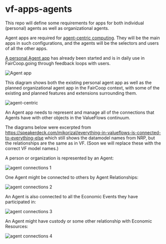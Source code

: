 # vf-apps-agents
This repo will define some requirements for apps for both individual (personal) agents as well as organizational agents.

Agent apps are required for [agent-centric computing](https://github.com/valueflows/vf-apps-agents/wiki/Agent-centric-computing). They will be the main apps in such configurations, and the agents will be the selectors and users of all the other apps.

[A personal Agent app](https://github.com/opencooperativeecosystem/agent) has already been started and is in daily use in FairCoop.going through feedback loops with users.

![Agent app](https://user-images.githubusercontent.com/117439/43355797-819560f2-9228-11e8-9a42-8ba7ec1a8a34.jpeg)

This diagram shows both the existing personal agent app as well as the planned organizational agent app in the FairCoop context, with some of the existing and planned features and extensions surrounding them.

![agent-centric](https://user-images.githubusercontent.com/117439/43346048-60424b7c-91b5-11e8-9c31-ded327eb5737.jpeg)

An Agent app needs to represent and manage all of the connections that Agents have with other objects in the ValueFlows continuum. 

The diagrams below were excerpted from https://speakerdeck.com/mikorizal/everything-in-valueflows-is-connected-to-everything-else which still shows the datamodel names from NRP, but the relationships are the same as in VF. (Soon we will replace these with the correct VF model names.)

A person or organization is represented by an Agent:

![agent connections 1](https://user-images.githubusercontent.com/117439/43356231-442acea0-9232-11e8-834f-040f5b2aa262.jpg)

One Agent might be connected to others by Agent Relationships:

![agent connections 2](https://user-images.githubusercontent.com/117439/43356250-8461ca32-9232-11e8-88d5-6ae0f554ad1f.jpg)

An Agent is also connected to all the Economic Events they have participated in:

![agent connections 3](https://user-images.githubusercontent.com/117439/43356275-f435cdb8-9232-11e8-90c6-4848d09bc00b.jpg)

An Agent might have custody or some other relationship with Economic Resources:

![agent connections 4](https://user-images.githubusercontent.com/117439/43356283-3435d930-9233-11e8-8b75-f26097930526.jpg)

